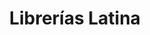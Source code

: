---
title: "Librerías Latina"
url: /ciudad-guayana-puerto-ordaz/librerias-latina-avenida-las-americas/
shop: Bücher
---